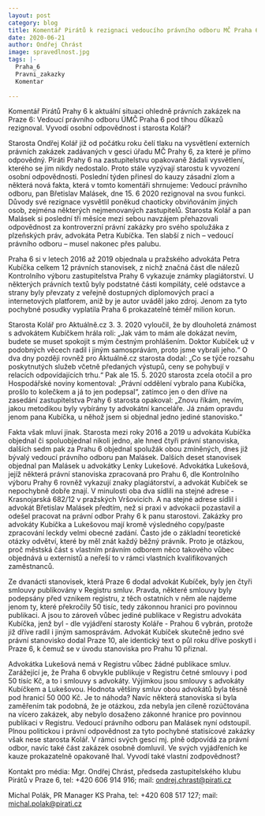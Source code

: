 ```yaml
---
layout: post
category: blog
title: Komentář Pirátů k rezignaci vedoucího právního odboru MČ Praha 6
date: 2020-06-21
author: Ondřej Chrást
image: spravedlnost.jpg
tags: |-
  Praha_6
  Pravni_zakazky
  Komentar
  
---
```

Komentář Pirátů Prahy 6 k aktuální situaci ohledně právních zakázek na Praze 6: Vedoucí právního odboru ÚMČ Praha 6 pod tíhou důkazů rezignoval. Vyvodí osobní odpovědnost i starosta Kolář?

Starosta Ondřej Kolář již od počátku roku čelí tlaku na vysvětlení externích  právních zakázek zadávaných v gesci úřadu MČ Prahy 6, za které je přímo odpovědný. Piráti Prahy 6 na zastupitelstvu opakovaně žádali vysvětlení, kterého se jim nikdy nedostalo. Proto stále vyzývají starostu k vyvození osobní odpovědnosti. Poslední týden přinesl do kauzy zásadní zlom a některá nová fakta, která v tomto komentáři shrnujeme:
Vedoucí právního odboru, pan Břetislav Malásek, dne 15. 6 2020 rezignoval na svou funkci. Důvody své rezignace vysvětlil poněkud chaoticky obviňováním jiných osob, zejména některých nejmenovaných zastupitelů. Starosta  Kolář a pan Malásek si poslední tři měsíce mezi sebou navzájem přehazovali odpovědnost za kontroverzní právní zakázky pro svého spolužáka z plzeňských práv, advokáta Petra Kubíčka. Ten slabší z nich – vedoucí právního odboru – musel nakonec přes palubu.

Praha 6 si v letech 2016 až 2019 objednala u pražského advokáta Petra Kubíčka celkem 12 právních stanovisek, z nichž značná část dle nálezů Kontrolního výboru zastupitelstva Prahy 6 vykazuje známky plagiátorství. U některých právních textů byly podstatné části kompiláty, celé odstavce a strany byly převzaty z veřejně dostupných diplomových prací a internetových platforem, aniž by je autor uváděl jako zdroj. Jenom za tyto pochybné posudky vyplatila Praha 6 prokazatelně téměř milion korun. 

Starosta Kolář pro Aktuálně.cz 3. 3. 2020 vyloučil, že by dlouholetá známost s advokátem Kubíčkem hrála roli: „Jak vám to mám ale dokázat nevím, budete se muset spokojit s mým čestným prohlášením. Doktor Kubíček už v podobných věcech radil i jiným samosprávám, proto jsme vybrali jeho.“ O dva dny později rovněž pro Aktuálně.cz starosta dodal: „Co se týče rozsahu poskytnutých služeb včetně předaných výstupů, ceny se pohybují v relacích odpovídajících trhu.“ Pak ale 15. 5. 2020 starosta zcela otočil a pro Hospodářské noviny komentoval: „Právní oddělení vybralo pana Kubíčka, prošlo to kolečkem a já to jen podepsal“, zatímco jen o den dříve na zasedání zastupitelstva Prahy 6 starosta opakoval: „Znovu říkám, nevím, jakou metodikou byly vybírány ty advokátní kanceláře. Já znám opravdu jenom pana Kubíčka, u něhož jsem si objednal jedno jediné stanovisko.“

Fakta však mluví jinak. Starosta mezi roky 2016 a 2019 u advokáta Kubíčka objednal či spoluobjednal nikoli jedno, ale hned čtyři právní stanoviska, dalších sedm pak za Prahu 6 objednal spolužák obou zmíněných, dnes již bývalý vedoucí právního odboru pan Malásek. Dalších deset stanovisek objednal pan Malásek u advokátky Lenky Lukešové. Advokátka Lukešová, jejíž některá právní stanoviska zpracovaná pro Prahu 6, dle Kontrolního výboru Prahy 6 rovněž vykazují znaky plagiátorství, a advokát Kubíček se nepochybně dobře znají. V minulosti oba dva sídlili na stejné  adrese - Krasnojarská 682/12 v pražských Vršovicích. A na stejné adrese sídlil i advokát Břetislav Malásek předtím, než si praxi v advokacii pozastavil a odešel pracovat na právní odbor  Prahy 6 k panu starostovi. Zakázky pro advokáty Kubíčka a Lukešovou mají kromě výsledného copy/paste zpracování leckdy velmi obecné zadání. Často jde o základní teoretické otázky odvětví, které by měl znát každý běžný právník. Proto je otázkou, proč městská část s vlastním právním odborem něco takového vůbec objednává u externistů a neřeší to v rámci vlastních kvalifikovaných zaměstnanců.

Ze dvanácti stanovisek, která Praze 6 dodal advokát Kubíček, byly jen čtyři smlouvy publikovány v Registru smluv. Pravda, některé smlouvy byly podepsány před vznikem registru, z těch ostatních v něm ale najdeme jenom ty, které překročily 50 tisíc, tedy zákonnou hranici pro povinnou publikaci. A jsou to zároveň vůbec jediné publikace v Registru advokáta Kubíčka, jenž byl - dle vyjádření starosty Koláře - Prahou 6 vybrán, protože již dříve radil i jiným samosprávám. Advokát Kubíček skutečně jedno své právní stanovisko dodal Praze 10, ale identický text o půl roku dříve poskytl i Praze 6, k čemuž se v úvodu stanoviska pro Prahu 10 přiznal.

Advokátka Lukešová nemá v Registru vůbec žádné publikace smluv. Zarážející je, že Praha 6 obvykle publikuje v Registru četné smlouvy i pod 50 tisíc Kč, a to i smlouvy s advokáty. Výjimkou jsou smlouvy s advokáty Kubíčkem a Lukešovou. Hodnota většiny smluv obou advokátů byla těsně pod hranicí 50 000 Kč. Je to náhoda? Navíc některá stanoviska si byla zaměřením tak podobná, že je otázkou, zda nebyla jen cíleně rozúčtována na vícero zakázek, aby nebylo dosaženo zákonné hranice pro povinnou publikaci v Registru.
Vedoucí právního odboru pan Malásek nyní odstoupil. Plnou politickou i právní odpovědnost za tyto pochybné statisícové zakázky však nese starosta Kolář. V rámci svých gescí mj. plně odpovídá za právní odbor, navíc také část zakázek osobně domluvil. Ve svých vyjádřeních ke kauze prokazatelně opakovaně lhal. Vyvodí také vlastní zodpovědnost? 

Kontakt pro média: Mgr. Ondřej Chrást, předseda zastupitelského klubu Pirátů v Praze 6, tel: +420 606 914 916; mail: ondrej.chrast@pirati.cz

Michal Polák, PR Manager KS Praha, tel: +420 608 517 127; mail: michal.polak@pirati.cz
